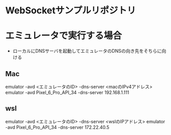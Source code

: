 # WebSocketサンプルリポジトリ

# エミュレータで実行する場合
- ローカルにDNSサーバを起動してエミュレータのDNSの向き先をそちらに向ける
## Mac
emulator -avd <エミュレータのID> -dns-server <macのIPv4アドレス>
emulator -avd Pixel_6_Pro_API_34 -dns-server 192.168.1.111

## wsl
emulator -avd <エミュレータのID> -dns-server <wslのIPアドレス>
emulator -avd Pixel_6_Pro_API_34 -dns-server 172.22.40.5
